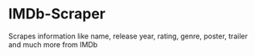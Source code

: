 # IMDb-Scraper
Scrapes information like name, release year, rating, genre, poster, trailer and much more from IMDb

